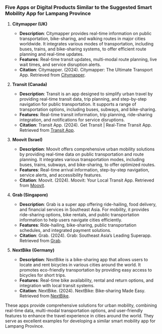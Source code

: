 ### Five Apps or Digital Products Similar to the Suggested Smart Mobility App for Lampang Province

1. **Citymapper (UK)**
   - **Description**: Citymapper provides real-time information on public transportation, bike-sharing, and walking routes in major cities worldwide. It integrates various modes of transportation, including buses, trains, and bike-sharing systems, to offer efficient route planning and real-time updates.
   - **Features**: Real-time transit updates, multi-modal route planning, live wait times, and service disruption alerts.
   - **Citation**: Citymapper. (2024). Citymapper: The Ultimate Transport App. Retrieved from [Citymapper](https://citymapper.com).

2. **Transit (Canada)**
   - **Description**: Transit is an app designed to simplify urban travel by providing real-time transit data, trip planning, and step-by-step navigation for public transportation. It supports a range of transportation options, including buses, subways, and bike-sharing.
   - **Features**: Real-time transit information, trip planning, ride-sharing integration, and notifications for service disruptions.
   - **Citation**: Transit App. (2024). Get Transit | Real-Time Transit App. Retrieved from [Transit App](https://transitapp.com).

3. **Moovit (Israel)**
   - **Description**: Moovit offers comprehensive urban mobility solutions by providing real-time data on public transportation and route planning. It integrates various transportation modes, including buses, trains, subways, and bike-sharing, to offer optimized routes.
   - **Features**: Real-time arrival information, step-by-step navigation, service alerts, and accessibility features.
   - **Citation**: Moovit. (2024). Moovit: Your Local Transit App. Retrieved from [Moovit](https://moovitapp.com).

4. **Grab (Singapore)**
   - **Description**: Grab is a super app offering ride-hailing, food delivery, and financial services in Southeast Asia. For mobility, it provides ride-sharing options, bike rentals, and public transportation information to help users navigate cities efficiently.
   - **Features**: Ride-hailing, bike-sharing, public transportation schedules, and integrated payment solutions.
   - **Citation**: Grab. (2024). Grab: Southeast Asia’s Leading Superapp. Retrieved from [Grab](https://www.grab.com).

5. **NextBike (Germany)**
   - **Description**: NextBike is a bike-sharing app that allows users to locate and rent bicycles in various cities around the world. It promotes eco-friendly transportation by providing easy access to bicycles for short trips.
   - **Features**: Real-time bike availability, rental and return options, and integration with local transit systems.
   - **Citation**: NextBike. (2024). NextBike: Bike-sharing Made Easy. Retrieved from [NextBike](https://www.nextbike.net).

These apps provide comprehensive solutions for urban mobility, combining real-time data, multi-modal transportation options, and user-friendly features to enhance the travel experience in cities around the world. They serve as excellent examples for developing a similar smart mobility app for Lampang Province.